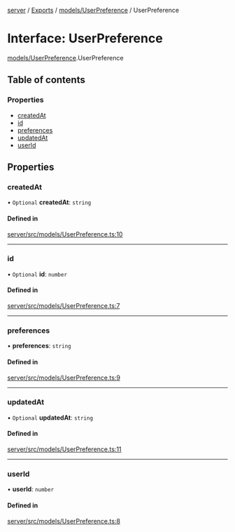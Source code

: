 [server](../README.md) / [Exports](../modules.md) / [models/UserPreference](../modules/models_UserPreference.md) / UserPreference

# Interface: UserPreference

[models/UserPreference](../modules/models_UserPreference.md).UserPreference

## Table of contents

### Properties

- [createdAt](models_UserPreference.UserPreference.md#createdat)
- [id](models_UserPreference.UserPreference.md#id)
- [preferences](models_UserPreference.UserPreference.md#preferences)
- [updatedAt](models_UserPreference.UserPreference.md#updatedat)
- [userId](models_UserPreference.UserPreference.md#userid)

## Properties

### createdAt

• `Optional` **createdAt**: `string`

#### Defined in

[server/src/models/UserPreference.ts:10](https://github.com/niklas-joh/french-learning-platform/blob/df287cd90d2fc20ebbe1da4bb7d2c97b195a5de7/server/src/models/UserPreference.ts#L10)

___

### id

• `Optional` **id**: `number`

#### Defined in

[server/src/models/UserPreference.ts:7](https://github.com/niklas-joh/french-learning-platform/blob/df287cd90d2fc20ebbe1da4bb7d2c97b195a5de7/server/src/models/UserPreference.ts#L7)

___

### preferences

• **preferences**: `string`

#### Defined in

[server/src/models/UserPreference.ts:9](https://github.com/niklas-joh/french-learning-platform/blob/df287cd90d2fc20ebbe1da4bb7d2c97b195a5de7/server/src/models/UserPreference.ts#L9)

___

### updatedAt

• `Optional` **updatedAt**: `string`

#### Defined in

[server/src/models/UserPreference.ts:11](https://github.com/niklas-joh/french-learning-platform/blob/df287cd90d2fc20ebbe1da4bb7d2c97b195a5de7/server/src/models/UserPreference.ts#L11)

___

### userId

• **userId**: `number`

#### Defined in

[server/src/models/UserPreference.ts:8](https://github.com/niklas-joh/french-learning-platform/blob/df287cd90d2fc20ebbe1da4bb7d2c97b195a5de7/server/src/models/UserPreference.ts#L8)
